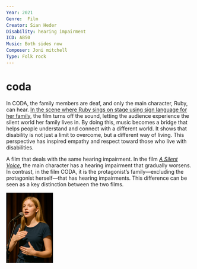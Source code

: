 ```yaml
---
Year: 2021
Genre:  Film
Creator: Sian Heder
Disability: hearing impairment
ICD: AB50
Music: Both sides now
Composer: Joni mitchell
Type: Folk rock
---
```


# coda

In CODA, the family members are deaf, and only the main character, Ruby, can hear. [In the scene where Ruby sings on stage using sign language for her family](https://www.youtube.com/watch?v=SgKvP0O0nyI), the film turns off the sound, letting the audience experience the silent world her family lives in. By doing this, music becomes a bridge that helps people understand and connect with a different world. It shows that disability is not just a limit to overcome, but a different way of living. This perspective has inspired empathy and respect toward those who live with disabilities.

A film that deals with the same hearing impairment. In the film [*A Silent Voice*](jin_guangxin.md), the main character has a hearing impairment that gradually worsens. In contrast, in the film CODA, it is the protagonist’s family—excluding the protagonist herself—that has hearing impairments. This difference can be seen as a key distinction between the two films.

<img src="./hangahyeon_img.png" alt="it is a scene where someone sings on stage using sign language" style="width:25%;" />

